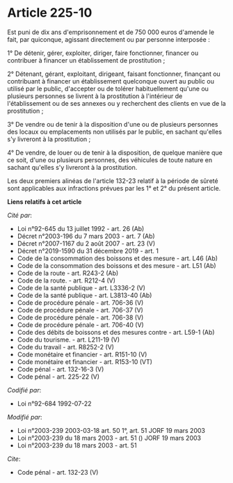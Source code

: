 # Article 225-10

Est puni de dix ans d'emprisonnement et de 750 000 euros d'amende le fait, par quiconque, agissant directement ou par
personne interposée : 

1° De détenir, gérer, exploiter, diriger, faire fonctionner, financer ou contribuer à financer un établissement de
prostitution ; 

2° Détenant, gérant, exploitant, dirigeant, faisant fonctionner, finançant ou contribuant à financer un établissement
quelconque ouvert au public ou utilisé par le public, d'accepter ou de tolérer habituellement qu'une ou plusieurs personnes
se livrent à la prostitution à l'intérieur de l'établissement ou de ses annexes ou y recherchent des clients en vue de la
prostitution ; 

3° De vendre ou de tenir à la disposition d'une ou de plusieurs personnes des locaux ou emplacements non utilisés par le
public, en sachant qu'elles s'y livreront à la prostitution ; 

4° De vendre, de louer ou de tenir à la disposition, de quelque manière que ce soit, d'une ou plusieurs personnes, des
véhicules de toute nature en sachant qu'elles s'y livreront à la prostitution. 

Les deux premiers alinéas de l'article 132-23 relatif à la période de sûreté sont applicables aux infractions prévues par les
1° et 2° du présent article.

**Liens relatifs à cet article**

_Cité par_:

  - Loi n°92-645 du 13 juillet 1992 - art. 26 (Ab)
  - Décret n°2003-196 du 7 mars 2003 - art. 7 (Ab)
  - Décret n°2007-1167 du 2 août 2007 - art. 23 (V)
  - Décret n°2019-1590 du 31 décembre 2019 - art. 1
  - Code de la consommation des boissons et des mesure - art. L46 (Ab)
  - Code de la consommation des boissons et des mesure - art. L51 (Ab)
  - Code de la route - art. R243-2 (Ab)
  - Code de la route. - art. R212-4 (V)
  - Code de la santé publique - art. L3336-2 (V)
  - Code de la santé publique - art. L3813-40 (Ab)
  - Code de procédure pénale - art. 706-36 (V)
  - Code de procédure pénale - art. 706-37 (V)
  - Code de procédure pénale - art. 706-38 (V)
  - Code de procédure pénale - art. 706-40 (V)
  - Code des débits de boissons et des mesures contre  - art. L59-1 (Ab)
  - Code du tourisme. - art. L211-19 (V)
  - Code du travail - art. R8252-2 (V)
  - Code monétaire et financier - art. R151-10 (V)
  - Code monétaire et financier - art. R153-10 (VT)
  - Code pénal - art. 132-16-3 (V)
  - Code pénal - art. 225-22 (V)

_Codifié par_:

  - Loi n°92-684 1992-07-22

_Modifié par_:

  - Loi n°2003-239 2003-03-18 art. 50 1°, art. 51 JORF 19 mars 2003
  - Loi n°2003-239 du 18 mars 2003 - art. 51 () JORF 19 mars 2003
  - Loi n°2003-239 du 18 mars 2003 - art. 51

_Cite_:

  - Code pénal - art. 132-23 (V)

